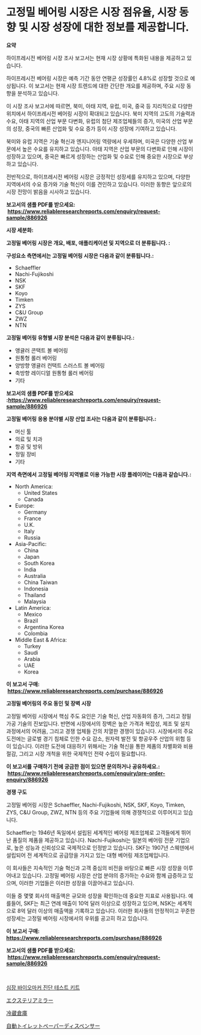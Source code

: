 <p><h1>고정밀 베어링 시장은 시장 점유율, 시장 동향 및 시장 성장에 대한 정보를 제공합니다.</h1></p><p><strong>요약</strong></p>
<p><p>하이프레시전 베어링 시장 조사 보고서는 현재 시장 상황에 특화된 내용을 제공하고 있습니다. </p><p>하이프레시전 베어링 시장은 예측 기간 동안 연평균 성장률인 4.8%로 성장할 것으로 예상됩니다. 이 보고서는 현재 시장 트렌드에 대한 간단한 개요를 제공하며, 주요 시장 동향을 분석하고 있습니다. </p><p>이 시장 조사 보고서에 따르면, 북미, 아태 지역, 유럽, 미국, 중국 등 지리적으로 다양한 위치에서 하이프레시전 베어링 시장이 확대되고 있습니다. 북미 지역의 고도의 기술력과 수요, 아태 지역의 산업 부문 다변화, 유럽의 첨단 제조업체들의 증가, 미국의 산업 부문의 성장, 중국의 빠른 산업화 및 수요 증가 등이 시장 성장에 기여하고 있습니다. </p><p>북미와 유럽 지역은 기술 혁신과 엔지니어링 역량에서 우세하며, 미국은 다양한 산업 부문에서 높은 수요를 유지하고 있습니다. 아태 지역은 산업 부문의 다변화로 인해 시장이 성장하고 있으며, 중국은 빠르게 성장하는 산업화 및 수요로 인해 중요한 시장으로 부상하고 있습니다. </p><p>전반적으로, 하이프레시전 베어링 시장은 긍정적인 성장세를 유지하고 있으며, 다양한 지역에서의 수요 증가와 기술 혁신이 이를 견인하고 있습니다. 이러한 동향은 앞으로의 시장 전망이 밝음을 시사하고 있습니다.</p></p>
<p><strong>보고서의 샘플 PDF를 받으세요: &nbsp;<a href="https://www.reliableresearchreports.com/enquiry/request-sample/886926">https://www.reliableresearchreports.com/enquiry/request-sample/886926</a></strong></p>
<p><strong>시장 세분화:</strong></p>
<p><strong> 고정밀 베어링 시장은 개요, 배포, 애플리케이션 및 지역으로 더 분류됩니다. :</strong></p>
<p><strong>구성요소 측면에서는 고정밀 베어링 시장은 다음과 같이 분류됩니다.:</strong></p>
<p><ul><li>Schaeffler</li><li>Nachi-Fujikoshi</li><li>NSK</li><li>SKF</li><li>Koyo</li><li>Timken</li><li>ZYS</li><li>C&U Group</li><li>ZWZ</li><li>NTN</li></ul></p>
<p><strong> 고정밀 베어링 유형별 시장 분석은 다음과 같이 분류됩니다.:</strong></p>
<p><ul><li>앵귤러 콘택트 볼 베어링</li><li>원통형 롤러 베어링</li><li>양방향 앵귤러 컨택트 스러스트 볼 베어링</li><li>축방향 레이디얼 원통형 롤러 베어링</li><li>기타</li></ul></p>
<p><strong>보고서의 샘플 PDF를 받으세요 :<a href="https://www.reliableresearchreports.com/enquiry/request-sample/886926">https://www.reliableresearchreports.com/enquiry/request-sample/886926</a></strong></p>
<p><strong> 고정밀 베어링 응용 분야별 시장 산업 조사는 다음과 같이 분류됩니다.:</strong></p>
<p><ul><li>머신 툴</li><li>의료 및 치과</li><li>항공 및 방위</li><li>정밀 장비</li><li>기타</li></ul></p>
<p><strong>지역 측면에서 고정밀 베어링 지역별로 이용 가능한 시장 플레이어는 다음과 같습니다.:</strong></p>
<p><ul>
    <li>
        North America:
        <ul>
            <li>United States</li>
            <li>Canada</li>
        </ul>
    </li>
    <li>
        Europe:
        <ul>
            <li>Germany</li>
            <li>France</li>
            <li>U.K.</li>
            <li>Italy</li>
            <li>Russia</li>
        </ul>
    </li>
    <li>
        Asia-Pacific:
        <ul>
            <li>China</li>
            <li>Japan</li>
            <li>South Korea</li>
            <li>India</li>
            <li>Australia</li>
            <li>China Taiwan</li>
            <li>Indonesia</li>
            <li>Thailand</li>
            <li>Malaysia</li>
        </ul>
    </li>
    <li>
        Latin America:
        <ul>
            <li>Mexico</li>
            <li>Brazil</li>
            <li>Argentina Korea</li>
            <li>Colombia</li>
        </ul>
    </li>
    <li>
        Middle East & Africa:
        <ul>
            <li>Turkey</li>
            <li>Saudi</li>
            <li>Arabia</li>
            <li>UAE</li>
            <li>Korea</li>
        </ul>
    </li>
    </ul></p>
<p><strong>이 보고서 구매: &nbsp;<a href="https://www.reliableresearchreports.com/purchase/886926">https://www.reliableresearchreports.com/purchase/886926</a></strong></p>
<p><strong>고정밀 베어링의 주요 동인 및 장벽 시장</strong></p>
<p><p>고정밀 베어링 시장에서 핵심 주도 요인은 기술 혁신, 산업 자동화의 증가, 그리고 정밀 가공 기술의 진보입니다. 반면에 시장에서의 장벽은 높은 가격과 복잡성, 제조 및 설치 과정에서의 어려움, 그리고 경쟁 업체들 간의 치열한 경쟁이 있습니다. 시장에서의 주요 도전에는 글로벌 경기 침체로 인한 수요 감소, 원자력 발전 및 항공우주 산업의 위험 등이 있습니다. 이러한 도전에 대응하기 위해서는 기술 혁신을 통한 제품의 차별화와 비용 절감, 그리고 시장 개척을 위한 국제적인 전략 수립이 필요합니다.</p></p>
<p><strong>이 보고서를 구매하기 전에 궁금한 점이 있으면 문의하거나 공유하세요.: &nbsp;<a href="https://www.reliableresearchreports.com/enquiry/pre-order-enquiry/886926">https://www.reliableresearchreports.com/enquiry/pre-order-enquiry/886926</a></strong></p>
<p><strong>경쟁 구도</strong></p>
<p><p>고정밀 베어링 시장은 Schaeffler, Nachi-Fujikoshi, NSK, SKF, Koyo, Timken, ZYS, C&U Group, ZWZ, NTN 등의 주요 기업들에 의해 경쟁적으로 이루어지고 있습니다. </p><p>Schaeffler는 1946년 독일에서 설립된 세계적인 베어링 제조업체로 고객들에게 뛰어난 품질의 제품을 제공하고 있습니다. Nachi-Fujikoshi는 일본의 베어링 전문 기업으로, 높은 성능과 신뢰성으로 국제적으로 인정받고 있습니다. SKF는 1907년 스웨덴에서 설립되어 전 세계적으로 공급망을 가지고 있는 대형 베어링 제조업체입니다.</p><p>이 회사들은 지속적인 기술 혁신과 고객 중심의 비전을 바탕으로 빠른 시장 성장을 이루어내고 있습니다. 고정밀 베어링 시장은 산업 분야의 증가하는 수요와 함께 급증하고 있으며, 이러한 기업들은 이러한 성장을 이끌어내고 있습니다.</p><p>이들 중 몇몇 회사의 매출액은 규모와 성장을 확인하는데 중요한 지표로 사용됩니다. 예를들어, SKF는 최근 연례 매출이 10억 달러 이상으로 성장하고 있으며, NSK는 세계적으로 8억 달러 이상의 매출액을 기록하고 있습니다. 이러한 회사들의 안정적이고 꾸준한 성장세는 고정밀 베어링 시장에서의 우위를 공고히 하고 있습니다.</p></p>
<p><strong>이 보고서 구매: &nbsp; <a href="https://www.reliableresearchreports.com/purchase/886926">https://www.reliableresearchreports.com/purchase/886926</a></strong></p>
<p><strong>보고서의 샘플 PDF를 받으세요: &nbsp;<a href="https://www.reliableresearchreports.com/enquiry/request-sample/886926">https://www.reliableresearchreports.com/enquiry/request-sample/886926</a></strong><strong></strong></p>
<p>&nbsp;</p>
<p><p><a href="https://medium.com/@munchkin678568/%EC%8B%AC%EC%9E%A5-%EC%83%9D%EC%B2%B4%EB%A7%88%EC%BB%A4-%EC%A7%84%EB%8B%A8-%ED%85%8C%EC%8A%A4%ED%8A%B8-%ED%82%A4%ED%8A%B8-%EC%8B%9C%EC%9E%A5-%EC%A0%90%EC%9C%A0%EC%9C%A8-%EB%B3%80%ED%99%94-%EB%B0%8F-%EC%8B%9C%EC%9E%A5-%EC%84%B1%EC%9E%A5-%ED%8A%B8%EB%A0%8C%EB%93%9C-2024%EB%85%84-2031%EB%85%84-16366c05f4bb">심장 바이오마커 진단 테스트 키트</a></p><p><a href="https://medium.com/@isabeleterson7845/%E5%A4%96%E9%83%A8%E3%83%9F%E3%83%A9%E3%83%BC%E3%83%9E%E3%83%BC%E3%82%B1%E3%83%83%E3%83%88%E3%81%AF-%E5%B8%82%E5%A0%B4%E3%82%B7%E3%82%A7%E3%82%A2-%E5%B8%82%E5%A0%B4%E3%83%88%E3%83%AC%E3%83%B3%E3%83%89-%E5%B8%82%E5%A0%B4%E6%88%90%E9%95%B7%E3%81%AB%E9%96%A2%E3%81%99%E3%82%8B%E6%83%85%E5%A0%B1%E3%82%92%E6%8F%90%E4%BE%9B%E3%81%97%E3%81%BE%E3%81%99-1af045e26754">エクステリアミラー</a></p><p><a href="https://github.com/one-cool-chick/Market-Research-Report-List-1/blob/main/592411717605.md">冷蔵倉庫</a></p><p><a href="https://medium.com/@jackieshlerin98056/%E8%87%AA%E5%8B%95%E3%83%88%E3%82%A4%E3%83%AC%E3%83%83%E3%83%88%E3%83%9A%E3%83%BC%E3%83%91%E3%83%BC%E3%83%87%E3%82%A3%E3%82%B9%E3%83%9A%E3%83%B3%E3%82%B5%E3%83%BC%E5%B8%82%E5%A0%B4-2031%E5%B9%B4%E3%81%BE%E3%81%A7%E3%81%AE%E3%83%88%E3%83%AC%E3%83%B3%E3%83%89-%E4%BA%88%E6%B8%AC-%E7%AB%B6%E4%BA%89%E5%88%86%E6%9E%90-0fb360537595">自動トイレットペーパーディスペンサー</a></p></p>